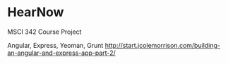 HearNow
=========

MSCI 342 Course Project

Angular, Express, Yeoman, Grunt
http://start.jcolemorrison.com/building-an-angular-and-express-app-part-2/

